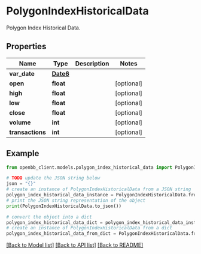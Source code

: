 # PolygonIndexHistoricalData

Polygon Index Historical Data.

## Properties

Name | Type | Description | Notes
------------ | ------------- | ------------- | -------------
**var_date** | [**Date6**](Date6.md) |  | 
**open** | **float** |  | [optional] 
**high** | **float** |  | [optional] 
**low** | **float** |  | [optional] 
**close** | **float** |  | [optional] 
**volume** | **int** |  | [optional] 
**transactions** | **int** |  | [optional] 

## Example

```python
from openbb_client.models.polygon_index_historical_data import PolygonIndexHistoricalData

# TODO update the JSON string below
json = "{}"
# create an instance of PolygonIndexHistoricalData from a JSON string
polygon_index_historical_data_instance = PolygonIndexHistoricalData.from_json(json)
# print the JSON string representation of the object
print(PolygonIndexHistoricalData.to_json())

# convert the object into a dict
polygon_index_historical_data_dict = polygon_index_historical_data_instance.to_dict()
# create an instance of PolygonIndexHistoricalData from a dict
polygon_index_historical_data_from_dict = PolygonIndexHistoricalData.from_dict(polygon_index_historical_data_dict)
```
[[Back to Model list]](../README.md#documentation-for-models) [[Back to API list]](../README.md#documentation-for-api-endpoints) [[Back to README]](../README.md)


